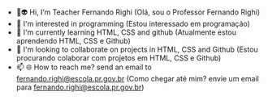 - 👋:alien: Hi, I’m Teacher Fernando Righi (Olá, sou o Professor Fernando Righi)
- 👀 I'm interested in programming (Estou interessado em programação)
- 🌱 I'm currently learning HTML, CSS and github (Atualmente estou aprendendo HTML, CSS e Github)
- 💞️ I'm looking to collaborate on projects in HTML, CSS and Github (Estou procurando colaborar com projetos em HTML, CSS e Github)
- 📫 :globe_with_meridians: How to reach me? send an email to fernando.righi@escola.pr.gov.br (Como chegar até mim? envie um email para fernando.righi@escola.pr.gov.br)

<!---
fernando-righi/fernando-righi is a ✨ special ✨ repository because its `README.md` (this file) appears on your GitHub profile.
You can click the Preview link to take a look at your changes.
--->
